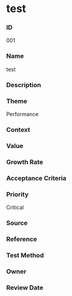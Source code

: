 

# test

### ID

001

### Name

test

### Description



### Theme


Performance



### Context




### Value




### Growth Rate




### Acceptance Criteria




### Priority


Critical



### Source




### Reference




### Test Method




### Owner




### Review Date



